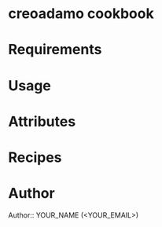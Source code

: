 # creoadamo cookbook

# Requirements

# Usage

# Attributes

# Recipes

# Author

Author:: YOUR_NAME (<YOUR_EMAIL>)
